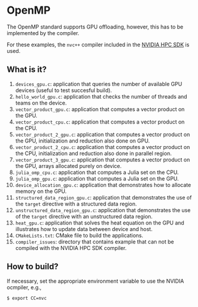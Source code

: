 # OpenMP

The OpenMP standard supports GPU offloading, however, this has
to be implemented by the compiler.

For these examples, the `nvc++` compiler included in the [NVIDIA
HPC SDK](https://developer.nvidia.com/hpc-sdk) is used.


## What is it?

1. `devices_gpu.c`: application that queries the number of available
   GPU devices (useful to test succesful build).
1. `hello_world_gpu.c`: application that checks the number of threads
   and teams on the device.
1. `vector_product_gpu.c`: application that computes a vector product
   on the GPU.
1. `vector_product_cpu.c`: application that computes a vector product
   on the CPU.
1. `vector_product_2_gpu.c`: application that computes a vector product
   on the GPU, initialization and reduction also done on GPU.
1. `vector_product_2_cpu.c`: application that computes a vector product
   on the CPU, initialization and reduction also done in parallel region.
1. `vector_product_3_gpu.c`: application that computes a vector product
   on the GPU, arrays allocated purely on device.
1. `julia_omp_cpu.c`: application that computes a Julia set on the CPU.
1. `julia_omp_gpu.c`: application that computes a Julia set on the GPU.
1. `device_allocation_gpu.c`: application that demonstrates how to
   allocate memory on the GPU.
1. `structured_data_region_gpu.c`: application that demonstrates
   the use of the `target` directive with a structured data region.
1. `unstructured_data_region_gpu.c`: application that demonstrates
   the use of the `target` directive with an unstructured data region.
1. `heat_gpu.c`: application that solves the heat equation on the GPU and
   illustrates how to update data between device and host.
1. `CMakeLists.txt`: CMake file to build the applications.
1. `compiler_issues`: directory that contains example that can not be
   compiled with the NVIDIA HPC SDK compiler.


## How to build?

If necessary, set the appropriate environment variable to use the NVIDIA
ocmpiler, e.g.,
```bash
$ export CC=nvc
```
